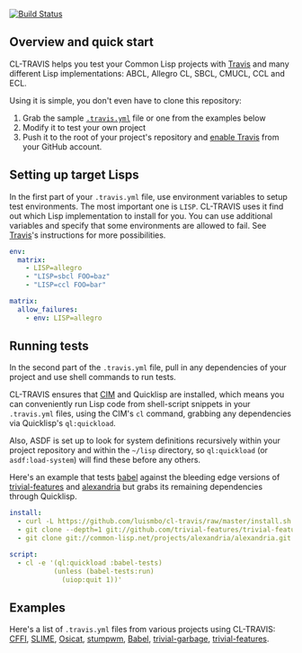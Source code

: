 [![Build Status](https://travis-ci.org/luismbo/cl-travis.svg?branch=master)](https://travis-ci.org/luismbo/cl-travis)

Overview and quick start
------------------------

CL-TRAVIS helps you test your Common Lisp projects with [Travis][1]
and many different Lisp implementations: ABCL, Allegro CL, SBCL,
CMUCL, CCL and ECL.

Using it is simple, you don't even have to clone this repository:

1. Grab the sample [`.travis.yml`][2] file or one from the examples below
2. Modify it to test your own project
3. Push it to the root of your project's repository and
   [enable Travis][3] from your GitHub account.

Setting up target Lisps
-----------------------

In the first part of your `.travis.yml` file, use environment
variables to setup test environments. The most important one is
`LISP`. CL-TRAVIS uses it find out which Lisp implementation to
install for you. You can use additional variables and specify that
some environments are allowed to fail. See [Travis][3]'s instructions
for more possibilities.

```yaml
env:
  matrix:
    - LISP=allegro
    - "LISP=sbcl FOO=baz"
    - "LISP=ccl FOO=bar"

matrix:
  allow_failures:
    - env: LISP=allegro
```

Running tests
-------------

In the second part of the `.travis.yml` file, pull in any dependencies
of your project and use shell commands to run tests.

CL-TRAVIS ensures that [CIM][4] and Quicklisp are installed, which
means you can conveniently run Lisp code from shell-script snippets in
your `.travis.yml` files, using the CIM's `cl` command, grabbing any
dependencies via Quicklisp's `ql:quickload`.

Also, ASDF is set up to look for system definitions recursively within
your project repository and within the `~/lisp` directory, so
`ql:quickload` (or `asdf:load-system`) will find these before any
others.

Here's an example that tests [babel][5] against the bleeding edge 
versions of [trivial-features][6] and [alexandria][7] but grabs
its remaining dependencies through Quicklisp.

```yaml
install:
  - curl -L https://github.com/luismbo/cl-travis/raw/master/install.sh | sh
  - git clone --depth=1 git://github.com/trivial-features/trivial-features.git ~/lisp/trivial-features
  - git clone git://common-lisp.net/projects/alexandria/alexandria.git ~/lisp/alexandria

script:
  - cl -e '(ql:quickload :babel-tests)
           (unless (babel-tests:run)
             (uiop:quit 1))'
```

Examples
--------

Here's a list of `.travis.yml` files from various projects using CL-TRAVIS:
[CFFI](https://github.com/cffi/cffi/blob/master/.travis.yml),
[SLIME](https://github.com/slime/slime/blob/master/.travis.yml),
[Osicat](https://github.com/osicat/osicat/blob/master/.travis.yml),
[stumpwm](https://github.com/stumpwm/stumpwm/blob/master/.travis.yml),
[Babel](https://github.com/cl-babel/babel/blob/master/.travis.yml),
[trivial-garbage](https://github.com/trivial-garbage/trivial-garbage/blob/master/.travis.yml),
[trivial-features](https://github.com/trivial-features/trivial-features/blob/master/.travis.yml).

[1]: https://travis-ci.org
[2]: https://raw.githubusercontent.com/luismbo/cl-travis/master/.travis.yml
[3]: http://docs.travis-ci.com/user/getting-started/
[4]: https://github.com/KeenS/CIM
[5]: https://github.com/cl-babel/babel
[6]: https://github.com/trivial-garbage/trivial-garbage
[7]: http://common-lisp.net/projects/alexandria/

